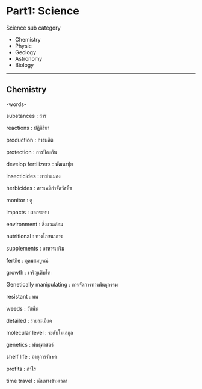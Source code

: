 # Part1: Science

Science sub category
- Chemistry
- Physic
- Geology
- Astronomy
- Biology

---

## Chemistry

-words-

substances : สาร

reactions : ปฏิกิริยา

production : การผลิต

protection : การป้องกัน

develop fertilizers : พัฒนาปุ๋ย

insecticides : ยาฆ่าแมลง

herbicides : สารเคมีกำจัดวัชพืช

monitor : ดู

impacts : ผลกระทบ

environment : สิ่งแวดล้อม

nutritional : ทางโภชนาการ

supplements : อาหารเสริม

fertile : อุดมสมบูรณ์

growth : เจริญเติบโต

Genetically manipulating : การจัดการทางพันธุกรรม

resistant : ทน

weeds : วัชพืช

detailed : รายละเอียด

molecular level : ระดับโมเลกุล

genetics : พันธุศาสตร์

shelf life : อายุการรักษา

profits : กำไร

time travel : เดินทางข้ามเวลา


